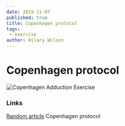 ```yaml
---
date: 2019-11-07
published: true
title: Copenhagen protocol
tags:
 - exercise
author: Hilary Wilson
---
```


# Copenhagen protocol

![Copenhagen Adduction Exercise](https://simplifaster.com/wp-content/uploads/2018/04/Copenhagen-Adduction-Exercise.jpg)

### Links
[Random article](https://simplifaster.com/articles/copenhagen-adduction-exercise-groin-injuries/)
Copenhagen protocol

<!--stackedit_data:
eyJoaXN0b3J5IjpbODU5MzYzMTg4XX0=
-->